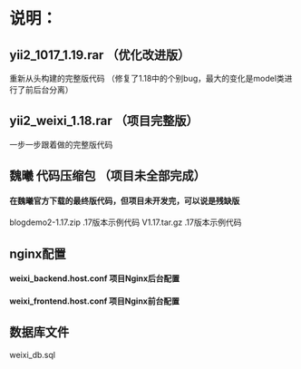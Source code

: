 
# 说明：
## yii2_1017_1.19.rar  （优化改进版）
重新从头构建的完整版代码
（修复了1.18中的个别bug，最大的变化是model类进行了前后台分离）

## yii2_weixi_1.18.rar  （项目完整版）
一步一步跟着做的完整版代码

## 魏曦 代码压缩包 （项目未全部完成）
#### 在魏曦官方下载的最终版代码，但项目未开发完，可以说是残缺版
blogdemo2-1.17.zip   .17版本示例代码
V1.17.tar.gz         .17版本示例代码

## nginx配置
#### weixi_backend.host.conf    项目Nginx后台配置
#### weixi_frontend.host.conf   项目Nginx前台配置

## 数据库文件
weixi_db.sql         
